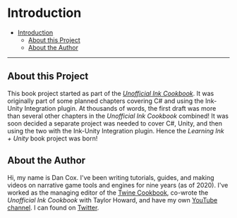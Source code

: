 # Introduction

- [Introduction](#introduction)
  - [About this Project](#about-this-project)
  - [About the Author](#about-the-author)

---

## About this Project

This book project started as part of the *[Unofficial Ink Cookbook](https://github.com/videlais/Unofficial-Ink-Cookbook)*. It was originally part of some planned chapters covering C\# and using the Ink-Unity Integration plugin. At thousands of words, the first draft was more than several other chapters in the *Unofficial Ink Cookbook* combined! It was soon decided a separate project was needed to cover C\#, Unity, and then using the two with the Ink-Unity Integration plugin. Hence the *Learning Ink + Unity* book project was born!

## About the Author

Hi, my name is Dan Cox. I've been writing tutorials, guides, and making videos on narrative game tools and engines for nine years (as of 2020). I've worked as the managing editor of the [Twine Cookbook](https://twinery.org/cookbook/), co-wrote the *Unofficial Ink Cookbook* with Taylor Howard, and have my own [YouTube channel](https://www.youtube.com/channel/UCTWJzxNdsIDHiYzGh-2Fd1w). I can found on [Twitter](https://twitter.com/Videlais).
